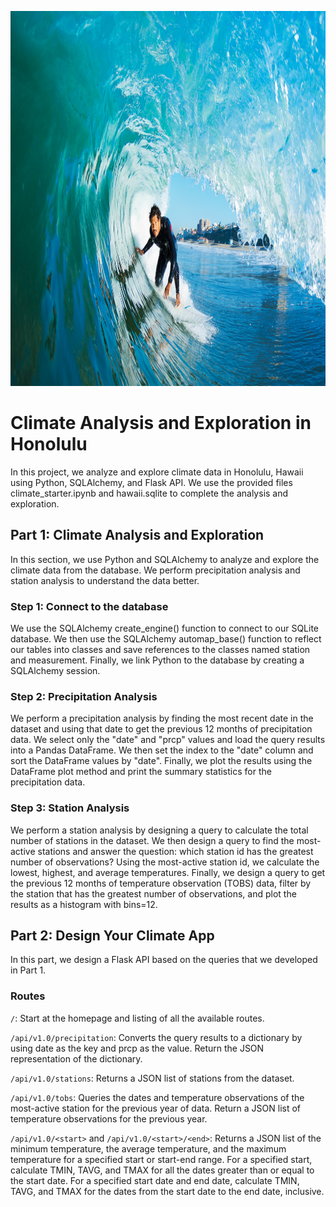 <p align="center">
<img src="/Images/surfs-up.jpg" alt="" title="" width="1000" height="600">
</p>

# Climate Analysis and Exploration in Honolulu

In this project, we analyze and explore climate data in Honolulu, Hawaii using Python, SQLAlchemy, and Flask API. We use the provided files climate_starter.ipynb and hawaii.sqlite to complete the analysis and exploration.

## Part 1: Climate Analysis and Exploration

In this section, we use Python and SQLAlchemy to analyze and explore the climate data from the database. We perform precipitation analysis and station analysis to understand the data better.

### Step 1: Connect to the database

We use the SQLAlchemy create_engine() function to connect to our SQLite database. We then use the SQLAlchemy automap_base() function to reflect our tables into classes and save references to the classes named station and measurement. Finally, we link Python to the database by creating a SQLAlchemy session.

### Step 2: Precipitation Analysis

We perform a precipitation analysis by finding the most recent date in the dataset and using that date to get the previous 12 months of precipitation data. We select only the "date" and "prcp" values and load the query results into a Pandas DataFrame. We then set the index to the "date" column and sort the DataFrame values by "date". Finally, we plot the results using the DataFrame plot method and print the summary statistics for the precipitation data.

### Step 3: Station Analysis

We perform a station analysis by designing a query to calculate the total number of stations in the dataset. We then design a query to find the most-active stations and answer the question: which station id has the greatest number of observations? Using the most-active station id, we calculate the lowest, highest, and average temperatures. Finally, we design a query to get the previous 12 months of temperature observation (TOBS) data, filter by the station that has the greatest number of observations, and plot the results as a histogram with bins=12.

## Part 2: Design Your Climate App

In this part, we design a Flask API based on the queries that we developed in Part 1.

### Routes
```/```: Start at the homepage and listing of all the available routes.

```/api/v1.0/precipitation```: Converts the query results to a dictionary by using date as the key and prcp as the value. Return the JSON representation of the dictionary.

```/api/v1.0/stations```: Returns a JSON list of stations from the dataset.

```/api/v1.0/tobs```: Queries the dates and temperature observations of the most-active station for the previous year of data. Return a JSON list of temperature observations for the previous year.

```/api/v1.0/<start>``` and ```/api/v1.0/<start>/<end>```: Returns a JSON list of the minimum temperature, the average temperature, and the maximum temperature for a specified start or start-end range. 
For a specified start, calculate TMIN, TAVG, and TMAX for all the dates greater than or equal to the start date. For a specified start date and end date, calculate TMIN, TAVG, and TMAX for the dates from the start date to the end date, inclusive.
